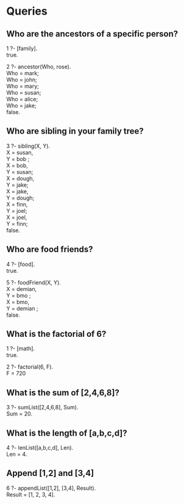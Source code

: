 # Queries

## Who are the ancestors of a specific person?

1 ?- \[family\].  
true.  

2 ?- ancestor(Who, rose).  
Who = mark;  
Who = john;  
Who = mary;  
Who = susan;  
Who = alice;  
Who = jake;  
false.

## Who are sibling in your family tree?

3 ?- sibling(X, Y).  
X = susan,  
Y = bob ;  
X = bob,  
Y = susan;  
X = dough,  
Y = jake;  
X = jake,  
Y = dough;  
X = finn,  
Y = joel;  
X = joel,  
Y = finn;  
false.

## Who are food friends?

4 ?- \[food\].  
true.  

5 ?- foodFriend(X, Y).  
X = demian,  
Y = bmo ;  
X = bmo,   
Y = demian ;  
false.

## What is the factorial of 6?

1 ?- [math].  
true.  

2 ?- factorial(6, F).  
F = 720

## What is the sum of \[2,4,6,8\]?

3 ?- sumList([2,4,6,8], Sum).   
Sum = 20.

## What is the length of \[a,b,c,d\]?

4 ?- lenList([a,b,c,d], Len).  
Len = 4.

## Append \[1,2\] and \[3,4\]

6 ?- appendList([1,2], [3,4], Result).   
Result = [1, 2, 3, 4].